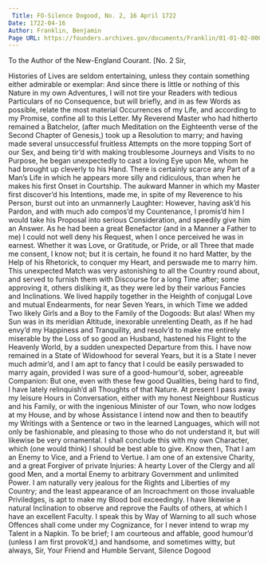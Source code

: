 ```yaml
---
 Title: FO-Silence Dogood, No. 2, 16 April 1722
Date: 1722-04-16
Author: Franklin, Benjamin
Page URL: https://founders.archives.gov/documents/Franklin/01-01-02-0009
---
```



  To the Author of the New-England Courant.
  [No. 2
  Sir,

Histories of Lives are seldom entertaining, unless they contain something either admirable or exemplar: And since there is little or nothing of this Nature in my own Adventures, I will not tire your Readers with tedious Particulars of no Consequence, but will briefly, and in as few Words as possible, relate the most material Occurrences of my Life, and according to my Promise, confine all to this Letter.
My Reverend Master who had hitherto remained a Batchelor, (after much Meditation on the Eighteenth verse of the Second Chapter of Genesis,) took up a Resolution to marry; and having made several unsuccessful fruitless Attempts on the more topping Sort of our Sex, and being tir’d with making troublesome Journeys and Visits to no Purpose, he began unexpectedly to cast a loving Eye upon Me, whom he had brought up cleverly to his Hand.
There is certainly scarce any Part of a Man’s Life in which he appears more silly and ridiculous, than when he makes his first Onset in Courtship. The aukward Manner in which my Master first discover’d his Intentions, made me, in spite of my Reverence to his Person, burst out into an unmannerly Laughter: However, having ask’d his Pardon, and with much ado compos’d my Countenance, I promis’d him I would take his Proposal into serious Consideration, and speedily give him an Answer.
As he had been a great Benefactor (and in a Manner a Father to me) I could not well deny his Request, when I once perceived he was in earnest. Whether it was Love, or Gratitude, or Pride, or all Three that made me consent, I know not; but it is certain, he found it no hard Matter, by the Help of his Rhetorick, to conquer my Heart, and perswade me to marry him.
This unexpected Match was very astonishing to all the Country round about, and served to furnish them with Discourse for a long Time after; some approving it, others disliking it, as they were led by their various Fancies and Inclinations.
We lived happily together in the Heighth of conjugal Love and mutual Endearments, for near Seven Years, in which Time we added Two likely Girls and a Boy to the Family of the Dogoods: But alas! When my Sun was in its meridian Altitude, inexorable unrelenting Death, as if he had envy’d my Happiness and Tranquility, and resolv’d to make me entirely miserable by the Loss of so good an Husband, hastened his Flight to the Heavenly World, by a sudden unexpected Departure from this.
I have now remained in a State of Widowhood for several Years, but it is a State I never much admir’d, and I am apt to fancy that I could be easily perswaded to marry again, provided I was sure of a good-humour’d, sober, agreeable Companion: But one, even with these few good Qualities, being hard to find, I have lately relinquish’d all Thoughts of that Nature.
At present I pass away my leisure Hours in Conversation, either with my honest Neighbour Rusticus and his Family, or with the ingenious Minister of our Town, who now lodges at my House, and by whose Assistance I intend now and then to beautify my Writings with a Sentence or two in the learned Languages, which will not only be fashionable, and pleasing to those who do not understand it, but will likewise be very ornamental.
I shall conclude this with my own Character, which (one would think) I should be best able to give. Know then, That I am an Enemy to Vice, and a Friend to Vertue. I am one of an extensive Charity, and a great Forgiver of private Injuries: A hearty Lover of the Clergy and all good Men, and a mortal Enemy to arbitrary Government and unlimited Power. I am naturally very jealous for the Rights and Liberties of my Country; and the least appearance of an Incroachment on those invaluable Priviledges, is apt to make my Blood boil exceedingly. I have likewise a natural Inclination to observe and reprove the Faults of others, at which I have an excellent Faculty. I speak this by Way of Warning to all such whose Offences shall come under my Cognizance, for I never intend to wrap my Talent in a Napkin. To be brief; I am courteous and affable, good humour’d (unless I am first provok’d,) and handsome, and sometimes witty, but always, Sir, Your Friend and Humble Servant,
Silence Dogood

